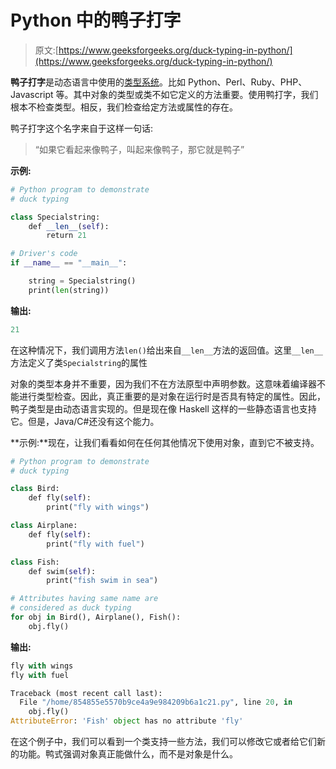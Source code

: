 # Python 中的鸭子打字

> 原文:[https://www.geeksforgeeks.org/duck-typing-in-python/](https://www.geeksforgeeks.org/duck-typing-in-python/)

**鸭子打字**是动态语言中使用的[类型系统](https://www.geeksforgeeks.org/type-systemsdynamic-typing-static-typing-duck-typing/)。比如 Python、Perl、Ruby、PHP、Javascript 等。其中对象的类型或类不如它定义的方法重要。使用鸭打字，我们根本不检查类型。相反，我们检查给定方法或属性的存在。

鸭子打字这个名字来自于这样一句话:

> “如果它看起来像鸭子，叫起来像鸭子，那它就是鸭子”

**示例:**

```py
# Python program to demonstrate
# duck typing

class Specialstring:
    def __len__(self):
        return 21

# Driver's code
if __name__ == "__main__":

    string = Specialstring()
    print(len(string))
```

**输出:**

```py
21
```

在这种情况下，我们调用方法`len()`给出来自`__len__`方法的返回值。这里`__len__`方法定义了类`Specialstring`的属性

对象的类型本身并不重要，因为我们不在方法原型中声明参数。这意味着编译器不能进行类型检查。因此，真正重要的是对象在运行时是否具有特定的属性。因此，鸭子类型是由动态语言实现的。但是现在像 Haskell 这样的一些静态语言也支持它。但是，Java/C#还没有这个能力。

**示例:**现在，让我们看看如何在任何其他情况下使用对象，直到它不被支持。

```py
# Python program to demonstrate
# duck typing

class Bird:
    def fly(self):
        print("fly with wings")

class Airplane:
    def fly(self):
        print("fly with fuel")

class Fish:
    def swim(self):
        print("fish swim in sea")

# Attributes having same name are
# considered as duck typing
for obj in Bird(), Airplane(), Fish():
    obj.fly()
```

**输出:**

```py
fly with wings
fly with fuel

```

```py
Traceback (most recent call last):
  File "/home/854855e5570b9ce4a9e984209b6a1c21.py", line 20, in 
    obj.fly()
AttributeError: 'Fish' object has no attribute 'fly'

```

在这个例子中，我们可以看到一个类支持一些方法，我们可以修改它或者给它们新的功能。鸭式强调对象真正能做什么，而不是对象是什么。